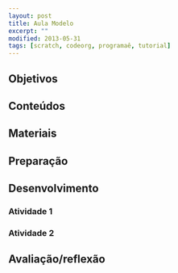 ```yaml
---
layout: post
title: Aula Modelo
excerpt: ""
modified: 2013-05-31
tags: [scratch, codeorg, programaê, tutorial]
---
```



## Objetivos

## Conteúdos

## Materiais

## Preparação

## Desenvolvimento

### Atividade 1

### Atividade 2

## Avaliação/reflexão
